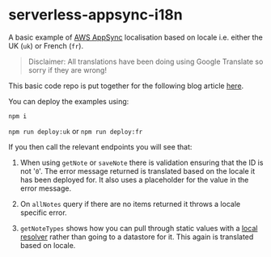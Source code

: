 # serverless-appsync-i18n

A basic example of [AWS AppSync](https://aws.amazon.com/appsync/) localisation based on locale i.e. either the UK (`uk`) or French (`fr`).

> Disclaimer: All translations have been doing using Google Translate so sorry if they are wrong!

This basic code repo is put together for the following blog article [here]().

You can deploy the examples using:

`npm i`

`npm run deploy:uk` or `npm run deploy:fr`

If you then call the relevant endpoints you will see that:

1. When using `getNote` or `saveNote` there is validation ensuring that the ID is not '`0`'. The error message returned is translated based on the locale it has been deployed for. It also uses a placeholder for the value in the error message.

2. On `allNotes` query if there are no items returned it throws a locale specific error.

3. `getNoteTypes` shows how you can pull through static values with a [local resolver](https://docs.aws.amazon.com/appsync/latest/devguide/tutorial-local-resolvers.html) rather than going to a datastore for it. This again is translated based on locale.
